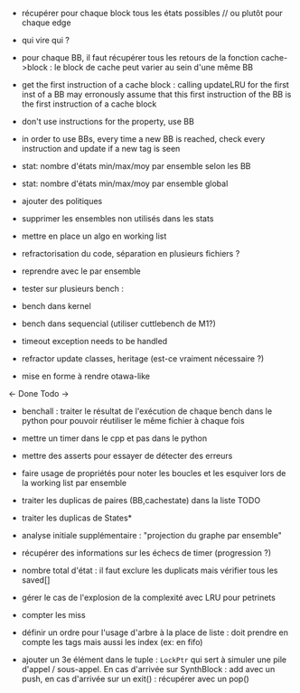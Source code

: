 - récupérer pour chaque block tous les états possibles // ou plutôt pour chaque edge
- qui vire qui ?
- pour chaque BB, il faut récupérer tous les retours de la fonction cache->block : le block de cache peut varier au sein d'une même BB


- get the first instruction of a cache block : calling updateLRU for the first inst of a BB may erronously assume that this first instruction of the BB is the first instruction of a cache block
- don't use instructions for the property, use BB

- in order to use BBs, every time a new BB is reached, check every instruction and update if a new tag is seen
- stat: nombre d'états min/max/moy par ensemble selon les BB
- stat: nombre d'états min/max/moy par ensemble global
- ajouter des politiques
- supprimer les ensembles non utilisés dans les stats
- mettre en place un algo en working list
- refractorisation du code, séparation en plusieurs fichiers ?

- reprendre avec le par ensemble

- tester sur plusieurs bench :
 - bench dans kernel
 - bench dans sequencial (utiliser cuttlebench de M1?)


- timeout exception needs to be handled
- refractor update classes, heritage (est-ce vraiment nécessaire ?)

- mise en forme à rendre otawa-like




<- Done
Todo ->

- benchall : traiter le résultat de l'exécution de chaque bench dans le python pour pouvoir réutiliser le même fichier à chaque fois

- mettre un timer dans le cpp et pas dans le python 

- mettre des asserts pour essayer de détecter des erreurs

- faire usage de propriétés pour noter les boucles et les esquiver lors de la working list par ensemble

- traiter les duplicas de paires (BB,cachestate) dans la liste TODO 

- traiter les duplicas de States* 

- analyse initiale supplémentaire : "projection du graphe par ensemble"

- récupérer des informations sur les échecs de timer (progression ?)

- nombre total d'état : il faut exclure les duplicats mais vérifier tous les saved[]

- gérer le cas de l'explosion de la complexité avec LRU pour petrinets

- compter les miss

- définir un ordre pour l'usage d'arbre à la place de liste : doit prendre en compte les tags mais aussi les index (ex: en fifo)

- ajouter un 3e élément dans le tuple : `LockPtr` qui sert à simuler une pile d'appel / sous-appel. En cas d'arrivée sur SynthBlock : add avec un push, en cas d'arrivée sur un exit() : récupérer avec un pop() 